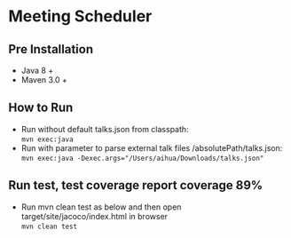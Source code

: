 # Meeting Scheduler

## Pre Installation
- Java 8 +
- Maven 3.0 +

## How to Run
- Run without default talks.json from classpath:  
`mvn exec:java`
- Run with parameter to parse external talk files /absolutePath/talks.json:  
`mvn exec:java -Dexec.args="/Users/aihua/Downloads/talks.json"`

## Run test, test coverage report coverage 89%
- Run mvn clean test as below and then open target/site/jacoco/index.html in browser  
`mvn clean test`
